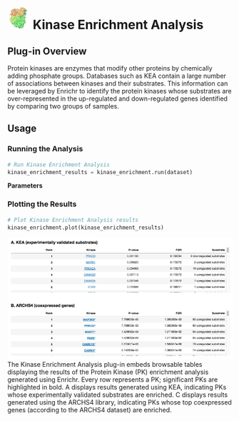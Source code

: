 <img src="img/kinase_enrichment-icon.png" width="50px"> Kinase Enrichment Analysis
================

Plug-in Overview
----------------
Protein kinases are enzymes that modify other proteins by chemically adding phosphate groups. Databases such as KEA contain a large number of associations between kinases and their substrates. This information can be leveraged by Enrichr to identify the protein kinases whose substrates are over-represented in the up-regulated and down-regulated genes identified by comparing two groups of samples.

Usage
----------------
### Running the Analysis
```python
# Run Kinase Enrichment Analysis
kinase_enrichment_results = kinase_enrichment.run(dataset)
```

**Parameters**


### Plotting the Results
```python
# Plot Kinase Enrichment Analysis results
kinase_enrichment.plot(kinase_enrichment_results)
```
<img src="img/kinase_enrichment-example.png"> 
The Kinase Enrichment Analysis plug-in embeds browsable tables displaying the results of the Protein Kinase (PK) enrichment analysis generated using Enrichr. Every row represents a PK; significant PKs are highlighted in bold. A displays results generated using KEA, indicating PKs whose experimentally validated substrates are enriched. C displays results generated using the ARCHS4 library, indicating PKs whose top coexpressed genes (according to the ARCHS4 dataset) are enriched.